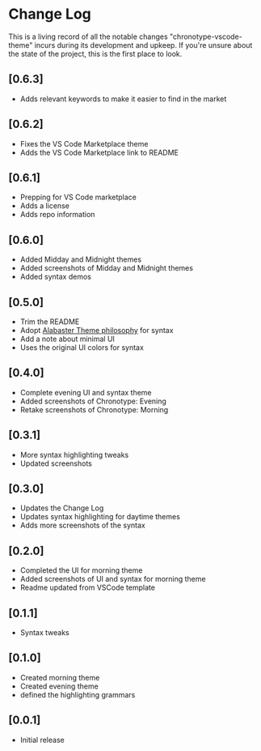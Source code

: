 # Change Log

This is a living record of all the notable changes "chronotype-vscode-theme" incurs during its development and upkeep. If you're unsure about the state of the project, this is the first place to look.

## [0.6.3]
- Adds relevant keywords to make it easier to find in the market

## [0.6.2]
- Fixes the VS Code Marketplace theme
- Adds the VS Code Marketplace link to README

## [0.6.1]
- Prepping for VS Code marketplace
- Adds a license
- Adds repo information

## [0.6.0]
- Added Midday and Midnight themes
- Added screenshots of Midday and Midnight themes
- Added syntax demos

## [0.5.0]
- Trim the README
- Adopt [Alabaster Theme philosophy](https://marketplace.visualstudio.com/items?itemName=tonsky.theme-alabaster) for syntax
- Add a note about minimal UI
- Uses the original UI colors for syntax

## [0.4.0]
- Complete evening UI and syntax theme
- Added screenshots of Chronotype: Evening
- Retake screenshots of Chronotype: Morning

## [0.3.1]
- More syntax highlighting tweaks
- Updated screenshots

## [0.3.0]
- Updates the Change Log
- Updates syntax highlighting for daytime themes
- Adds more screenshots of the syntax

## [0.2.0]
- Completed the UI for morning theme
- Added screenshots of UI and syntax for morning theme
- Readme updated from VSCode template

## [0.1.1]
- Syntax tweaks

## [0.1.0]
- Created morning theme
- Created evening theme
- defined the highlighting grammars

## [0.0.1]
- Initial release
